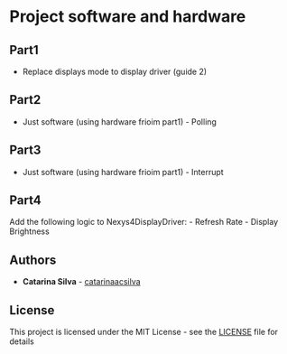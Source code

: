 # Project software and hardware


## Part1

- Replace displays mode to display driver (guide 2)

## Part2

- Just software (using hardware frioim part1) - Polling

## Part3

- Just software (using hardware frioim part1) - Interrupt

## Part4

Add the following logic to Nexys4DisplayDriver:
    - Refresh Rate
    - Display Brightness

## Authors

* **Catarina Silva** - [catarinaacsilva](https://github.com/catarinaacsilva)

## License

This project is licensed under the MIT License - see the [LICENSE](LICENSE) file for details